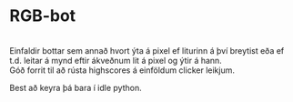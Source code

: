 # RGB-bot
<br> Einfaldir bottar sem annað hvort ýta á pixel ef liturinn á því breytist eða ef t.d. leitar á mynd eftir ákveðnum lit á pixel og ýtir á hann.
<br> Góð forrit til að rústa highscores á einföldum clicker leikjum.

Best að keyra þá bara í idle python.
